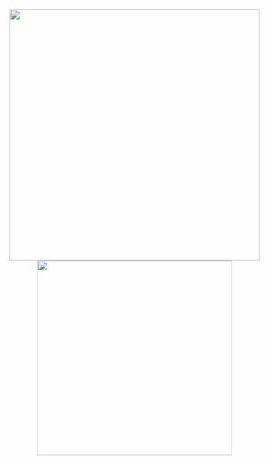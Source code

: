 <div align="center">

<!-- GitHub Stats Overview -->
<img src="https://github-readme-stats.vercel.app/api?username=arrietybeu&theme=dark&hide_border=false&show_icons=true" width="450"/>

<!-- Top Languages -->
<img src="https://github-readme-stats.vercel.app/api/top-langs/?username=arrietybeu&layout=compact&theme=dark&hide_border=false" width="350"/>

</div>

